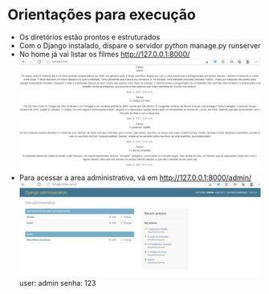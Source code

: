 # Orientações para execução

- Os diretórios estão prontos e estruturados
- Com o Django instalado, dispare o servidor
  python manage.py runserver
- No home já vai listar os filmes
    http://127.0.0.1:8000/
    ![](areaInicial.png)
- Para acessar a area administrativa, vá em
      http://127.0.0.1:8000/admin/
      ![](areaAdmin.png)
      user: admin
      senha: 123
